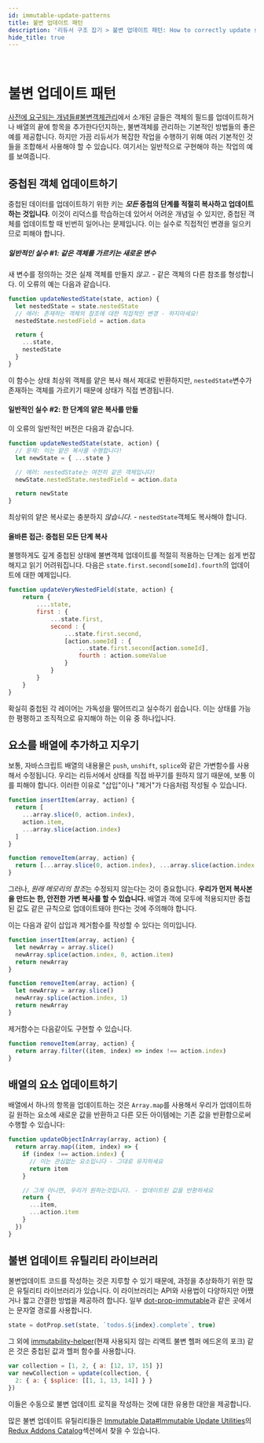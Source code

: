 ```yaml
---
id: immutable-update-patterns
title: 불변 업데이트 패턴
description: '리듀서 구조 잡기 > 불변 업데이트 패턴: How to correctly update state immutably, with examples of common mistakes'
hide_title: true
---
```


&nbsp;

# 불변 업데이트 패턴

[사전에 요구되는 개념들#불변객체관리](PrerequisiteConcepts.md#immutable-data-management)에서 소개된 글들은 객체의 필드를 업데이트하거나 배열의 끝에 항목을 추가한다던지하는, 불변객체를 관리하는 기본적인 방법들의 좋은 예를 제공합니다. 하지만 가끔 리듀서가 복잡한 작업을 수행하기 위해 여러 기본적인 것들을 조합해서 사용해야 할 수 있습니다. 여기서는 일반적으로 구현해야 하는 작업의 예를 보여줍니다.

## 중첩된 객체 업데이트하기

중첩된 데이터를 업데이트하기 위한 키는 **_모든_ 중첩의 단계를 적절히 복사하고 업데이트하는 것입니다**. 이것이 리덕스를 학습하는데 있어서 어려운 개념일 수 있지만, 중첩된 객체를 업데이트할 때 빈번히 일어나는 문제입니다. 이는 실수로 직접적인 변경을 일으키므로 피해야 합니다.

##### 일반적인 실수 #1: 같은 객체를 가르키는 새로운 변수

새 변수를 정의하는 것은 실제 객체를 만들지 _않고_. - 같은 객체의 다른 참조를 형성합니다. 이 오류의 예는 다음과 같습니다.

```js
function updateNestedState(state, action) {
  let nestedState = state.nestedState
  // 에러: 존재하는 객체의 참조에 대한 직접적인 변경 - 하지마세요!
  nestedState.nestedField = action.data

  return {
    ...state,
    nestedState
  }
}
```

이 함수는 상태 최상위 객체를 얕은 복사 해서 제대로 반환하지만, `nestedState`변수가 존재하는 객체를 가르키기 때문에 상태가 직접 변경됩니다.

#### 일반적인 실수 #2: 한 단계의 얕은 복사를 만듦

이 오류의 일반적인 버전은 다음과 같습니다.

```js
function updateNestedState(state, action) {
  // 문제: 이는 얕은 복사를 수행합니다!
  let newState = { ...state }

  // 에러: nestedState는 여전히 같은 객체입니다!
  newState.nestedState.nestedField = action.data

  return newState
}
```

최상위의 얕은 복사로는 충분하지 _않습니다_. - `nestedState`객체도 복사해야 합니다.

#### 올바른 접근: 중첩된 모든 단계 복사

불행하게도 깊게 중첩된 상태에 불변객체 업데이트를 적절히 적용하는 단계는 쉽게 번잡해지고 읽기 어려워집니다. 다음은 `state.first.second[someId].fourth`의 업데이트에 대한 예제입니다.

```js
function updateVeryNestedField(state, action) {
    return {
        ....state,
        first : {
            ...state.first,
            second : {
                ...state.first.second,
                [action.someId] : {
                    ...state.first.second[action.someId],
                    fourth : action.someValue
                }
            }
        }
    }
}
```

확실히 중첩된 각 레이어는 가독성을 떨어뜨리고 실수하기 쉽습니다. 이는 상태를 가능한 평평하고 조직적으로 유지해야 하는 이유 중 하나입니다.

## 요소를 배열에 추가하고 지우기

보통, 자바스크립트 배열의 내용물은 `push`, `unshift`, `splice`와 같은 가변함수를 사용해서 수정됩니다. 우리는 리듀서에서 상태를 직접 바꾸기를 원하지 않기 때문에, 보통 이를 피해야 합니다. 이러한 이유로 "삽입"이나 "제거"가 다음처럼 작성될 수 있습니다.

```js
function insertItem(array, action) {
  return [
    ...array.slice(0, action.index),
    action.item,
    ...array.slice(action.index)
  ]
}

function removeItem(array, action) {
  return [...array.slice(0, action.index), ...array.slice(action.index + 1)]
}
```

그러나, *원래 메모리의 참조*는 수정되지 않는다는 것이 중요합니다. **우리가 먼저 복사본을 만드는 한, 안전한 가변 복사를 할 수 있습니다.** 배열과 객에 모두에 적용되지만 중첩된 값도 같은 규칙으로 업데이트돼야 한다는 것에 주의해야 합니다.

이는 다음과 같이 삽입과 제거함수를 작성할 수 있다는 의미입니다.

```js
function insertItem(array, action) {
  let newArray = array.slice()
  newArray.splice(action.index, 0, action.item)
  return newArray
}

function removeItem(array, action) {
  let newArray = array.slice()
  newArray.splice(action.index, 1)
  return newArray
}
```

제거함수는 다음같이도 구현할 수 있습니다.

```js
function removeItem(array, action) {
  return array.filter((item, index) => index !== action.index)
}
```

## 배열의 요소 업데이트하기

배열에서 하나의 항목을 업데이트하는 것은 `Array.map`를 사용해서 우리가 업데이트하길 원하는 요소에 새로운 값을 반환하고 다른 모든 아이템에는 기존 값을 반환함으로써 수행할 수 있습니다:

```js
function updateObjectInArray(array, action) {
  return array.map((item, index) => {
    if (index !== action.index) {
      // 이는 관심없는 요소입니다 - 그대로 유지하세요
      return item
    }

    // 그게 아니면, 우리가 원하는것입니다. - 업데이트된 값을 반환하세요
    return {
      ...item,
      ...action.item
    }
  })
}
```

## 불변 업데이트 유틸리티 라이브러리

불변업데이트 코드를 작성하는 것은 지루할 수 있기 때문에, 과정을 추상화하기 위한 많은 유틸리티 라이브러리가 있습니다. 이 라이브러리는 API와 사용법이 다양하지만 어쨌거나 짧고 간결한 방법을 제공하려 합니다. 일부 [dot-prop-immutable](https://github.com/debitoor/dot-prop-immutable)과 같은 곳에서는 문자열 경로를 사용합니다.

```js
state = dotProp.set(state, `todos.${index}.complete`, true)
```

그 외에 [immutability-helper](https://github.com/kolodny/immutability-helper)(현재 사용되지 않는 리액트 불변 헬퍼 에드온의 포크) 같은 것은 중첩된 값과 헬퍼 함수를 사용합니다.

```js
var collection = [1, 2, { a: [12, 17, 15] }]
var newCollection = update(collection, {
  2: { a: { $splice: [[1, 1, 13, 14]] } }
})
```

이들은 수동으로 불변 업데이트 로직을 작성하는 것에 대한 유용한 대안을 제공합니다.

많은 불변 업데이트 유틸리티들은 [Immutable Data#Immutable Update Utilities](https://github.com/markerikson/redux-ecosystem-links/blob/master/immutable-data.md#immutable-update-utilities)의 [Redux Addons Catalog](https://github.com/markerikson/redux-ecosystem-links)섹션에서 찾을 수 있습니다.
